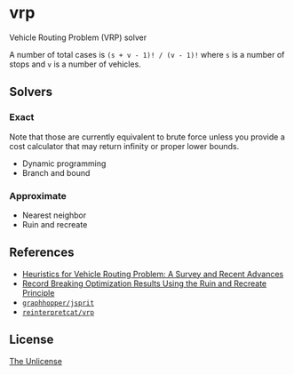 # vrp

Vehicle Routing Problem (VRP) solver

A number of total cases is `(s + v - 1)! / (v - 1)!` where `s` is a number of stops and `v` is a number of vehicles.

## Solvers

### Exact

Note that those are currently equivalent to brute force unless you provide a cost calculator that may return infinity or proper lower bounds.

- Dynamic programming
- Branch and bound

### Approximate

- Nearest neighbor
- Ruin and recreate

## References

- [Heuristics for Vehicle Routing Problem: A Survey and Recent Advances](https://arxiv.org/abs/2303.04147)
- [Record Breaking Optimization Results Using the Ruin and Recreate Principle](https://www.semanticscholar.org/paper/Record-Breaking-Optimization-Results-Using-the-Ruin-Schrimpf-Schneider/4f80e70e51e368858c3df0787f05c3aa2b9650b4)
- [`graphhopper/jsprit`](https://github.com/graphhopper/jsprit)
- [`reinterpretcat/vrp`](https://github.com/reinterpretcat/vrp)

## License

[The Unlicense](UNLICENSE)
